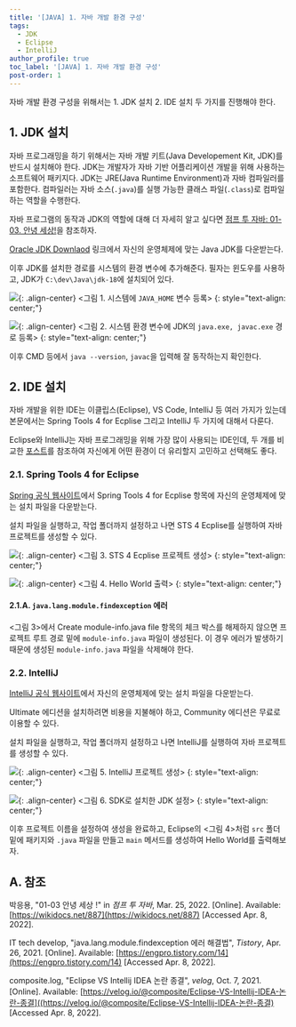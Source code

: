 ```yaml
---
title: '[JAVA] 1. 자바 개발 환경 구성'
tags:
  - JDK
  - Eclipse
  - IntelliJ
author_profile: true
toc_label: '[JAVA] 1. 자바 개발 환경 구성'
post-order: 1
---
```


자바 개발 환경 구성을 위해서는 1. JDK 설치 2. IDE 설치 두 가지를 진행해야 한다.

## 1. JDK 설치
자바 프로그래밍을 하기 위해서는 자바 개발 키트(Java Developement Kit, JDK)를 반드시 설치해야 한다. JDK는 개발자가 자바 기반 어플리케이션 개발을 위해 사용하는 소프트웨어 패키지다. JDK는 JRE(Java Runtime Environment)과 자바 컴파일러를 포함한다. 컴파일러는 자바 소스(`.java`)를 실행 가능한 클래스 파일(`.class`)로 컴파일하는 역할을 수행한다.

자바 프로그램의 동작과 JDK의 역할에 대해 더 자세히 알고 싶다면 [점프 투 자바: 01-03. 안녕 세상!](https://wikidocs.net/887)을 참조하자.

[Oracle JDK Downlaod](https://www.oracle.com/java/technologies/downloads/) 링크에서 자신의 운영체제에 맞는 Java JDK를 다운받는다.

이후 JDK를 설치한 경로를 시스템의 환경 변수에 추가해준다. 필자는 윈도우를 사용하고, JDK가 `C:\dev\Java\jdk-18`에 설치되어 있다.

![](https://drive.google.com/uc?export=view&id=1KBc8n78tdiGq9bBd2x6A4gpvkHCDa7Vm){: .align-center}
<그림 1. 시스템에 `JAVA_HOME` 변수 등록>
{: style="text-align: center;"}

![](https://drive.google.com/uc?export=view&id=1387h6_BayjW89xNNAWI_bszAkUDkeDBu){: .align-center}
<그림 2. 시스템 환경 변수에 JDK의 `java.exe, javac.exe` 경로 등록>
{: style="text-align: center;"}

이후 CMD 등에서 `java --version`, `javac`을 입력해 잘 동작하는지 확인한다.

## 2. IDE 설치
자바 개발을 위한 IDE는 이클립스(Eclipse), VS Code, IntelliJ 등 여러 가지가 있는데 본문에서는 Spring Tools 4 for Ecplise 그리고 IntelliJ 두 가지에 대해서 다룬다.

Eclipse와 IntelliJ는 자바 프로그래밍을 위해 가장 많이 사용되는 IDE인데, 두 개를 비교한 [포스트](https://velog.io/@composite/Eclipse-VS-Intellij-IDEA-논란-종결)를 참조하여 자신에게 어떤 환경이 더 유리할지 고민하고 선택해도 좋다.


### 2.1. Spring Tools 4 for Eclipse
[Spring 공식 웹사이트](https://spring.io/tools)에서 Spring Tools 4 for Ecplise 항목에 자신의 운영체제에 맞는 설치 파일을 다운받는다.

설치 파일을 실행하고, 작업 폴더까지 설정하고 나면 STS 4 Ecplise를 실행하여 자바 프로젝트를 생성할 수 있다.

![](https://drive.google.com/uc?export=view&id=1KBiw73ItuerTu4slhVyMWMQcb-SbLUlg){: .align-center}
<그림 3. STS 4 Ecplise 프로젝트 생성>
{: style="text-align: center;"}

![](https://drive.google.com/uc?export=view&id=19kXMUnh93ghvzyouv_c6MtCT0F47xmdR){: .align-center}
<그림 4. Hello World 출력>
{: style="text-align: center;"}

#### 2.1.A. `java.lang.module.findexception` 에러
<그림 3>에서 Create module-info.java file 항목의 체크 박스를 해제하지 않으면 프로젝트 루트 경로 밑에 `module-info.java` 파일이 생성된다. 이 경우 에러가 발생하기 때문에 생성된 `module-info.java` 파일을 삭제해야 한다.

### 2.2. IntelliJ
[IntelliJ 공식 웹사이트](https://www.jetbrains.com/ko-kr/idea/download/#section=windows)에서 자신의 운영체제에 맞는 설치 파일을 다운받는다.

Ultimate 에디션을 설치하려면 비용을 지불해야 하고, Community 에디션은 무료로 이용할 수 있다.

설치 파일을 실행하고, 작업 폴더까지 설정하고 나면 IntelliJ를 실행하여 자바 프로젝트를 생성할 수 있다.

![](https://drive.google.com/uc?export=view&id=1WeXmpirMS2UOoEfUHO0vY-bF8RsS-hK9){: .align-center}
<그림 5. IntelliJ 프로젝트 생성>
{: style="text-align: center;"}

![](https://drive.google.com/uc?export=view&id=1HSN7aVR7yJk1JlUsR0CnedMjVPLuEOOg){: .align-center}
<그림 6. SDK로 설치한 JDK 설정>
{: style="text-align: center;"}

이후 프로젝트 이름을 설정하여 생성을 완료하고, Eclipse의 <그림 4>처럼 `src` 폴더 밑에 패키지와 `.java` 파일을 만들고 `main` 메서드를 생성하여 Hello World를 출력해보자.

## A. 참조
박응용, "01-03 안녕 세상 !" in *점프 투 자바*, Mar. 25, 2022. [Online]. Available: [https://wikidocs.net/887](https://wikidocs.net/887) [Accessed Apr. 8, 2022].

IT tech develop, "java.lang.module.findexception 에러 해결법", *Tistory*, Apr. 26, 2021. [Online]. Available: [https://engpro.tistory.com/14](https://engpro.tistory.com/14) [Accessed Apr. 8, 2022].

composite.log, "Eclipse VS Intellij IDEA 논란 종결", *velog*, Oct. 7, 2021. [Online]. Available: [https://velog.io/@composite/Eclipse-VS-Intellij-IDEA-논란-종결]((https://velog.io/@composite/Eclipse-VS-Intellij-IDEA-논란-종결) [Accessed Apr. 8, 2022].

